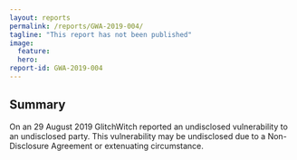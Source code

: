 ```yaml
---
layout: reports
permalink: /reports/GWA-2019-004/
tagline: "This report has not been published"
image:
  feature:
  hero:
report-id: GWA-2019-004
---
```


## Summary
On an 29 August 2019 GlitchWitch reported an undisclosed vulnerability to an undisclosed party. This vulnerability may be undisclosed due to a Non-Disclosure Agreement or extenuating circumstance.
